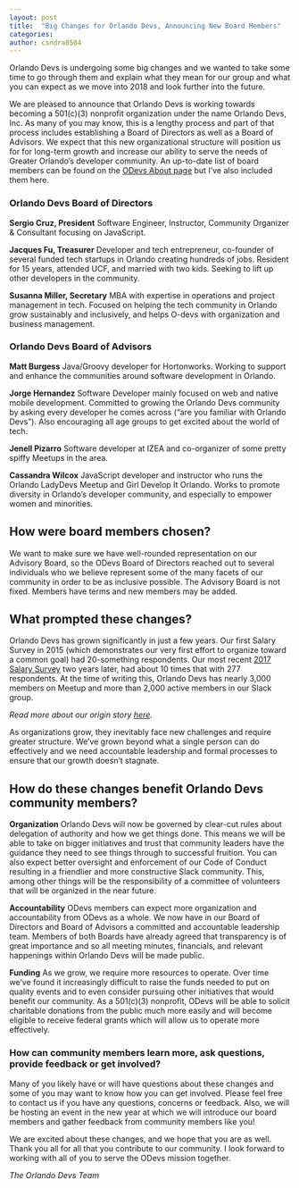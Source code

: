 ```yaml
---
layout: post
title:  "Big Changes for Orlando Devs, Announcing New Board Members"
categories:
author: csndra0504
---
```

Orlando Devs is undergoing some big changes and we wanted to take some time to go through them and explain what they mean for our group and what you can expect as we move into 2018 and look further into the future.

We are pleased to announce that Orlando Devs is working towards becoming a 501(c)(3) nonprofit organization under the name Orlando Devs, Inc. As many of you may know, this is a lengthy process and part of that process includes establishing a Board of Directors as well as a Board of Advisors. We expect that this new organizational structure will position us for for long-term growth and increase our ability to serve the needs of Greater Orlando’s developer community. An up-to-date list of board members can be found on the [ODevs About page](http://orlandodevs.com/about/) but I’ve also included them here.

### Orlando Devs Board of Directors

**Sergio Cruz, President**
Software Engineer, Instructor, Community Organizer & Consultant focusing on JavaScript.

**Jacques Fu, Treasurer**
Developer and tech entrepreneur, co-founder of several funded tech startups in Orlando creating hundreds of jobs. Resident for 15 years, attended UCF, and married with two kids. Seeking to lift up other developers in the community.

**Susanna Miller, Secretary**
MBA with expertise in operations and project management in tech. Focused on helping the tech community in Orlando grow sustainably and inclusively, and helps O-devs with organization and business management.

### Orlando Devs Board of Advisors

**Matt Burgess**
Java/Groovy developer for Hortonworks. Working to support and enhance the communities around software development in Orlando.

**Jorge Hernandez**
Software Developer mainly focused on web and native mobile development. Committed to growing the Orlando Devs community by asking every developer he comes across (“are you familiar with Orlando Devs”). Also encouraging all age groups to get excited about the world of tech.

**Jenell Pizarro**
Software developer at IZEA and co-organizer of some pretty spiffy Meetups in the area.

**Cassandra Wilcox**
JavaScript developer and instructor who runs the Orlando LadyDevs Meetup and Girl Develop It Orlando. Works to promote diversity in Orlando’s developer community, and especially to empower women and minorities.

## How were board members chosen?
We want to make sure we have well-rounded representation on our Advisory Board, so the ODevs Board of Directors reached out to several individuals who we believe represent some of the many facets of our community in order to be as inclusive possible. The Advisory Board is not fixed. Members have terms and new members may be added.

## What prompted these changes?
Orlando Devs has grown significantly in just a few years. Our first Salary Survey in 2015 (which demonstrates our very first effort to organize toward a common goal) had 20-something respondents. Our most recent [2017 Salary Survey](http://orlandodevs.com/blog/orlando-devs-salaries-2017/) two years later, had about 10 times that with 277 respondents. At the time of writing this, Orlando Devs has nearly 3,000 members on Meetup and more than 2,000 active members in our Slack group.

_Read more about our origin story [here](https://medium.com/@tjkrusinski/orlando-developers-slack-a-beginning-ec3cc303f61)._

As organizations grow, they inevitably face new challenges and require greater structure. We’ve grown beyond what a single person can do effectively and we need accountable leadership and formal processes to ensure that our growth doesn’t stagnate.

## How do these changes benefit Orlando Devs community members?

**Organization**
Orlando Devs will now be governed by clear-cut rules about delegation of authority and how we get things done. This means we will be able to take on bigger initiatives and trust that community leaders have the guidance they need to see things through to successful fruition. You can also expect better oversight and enforcement of our Code of Conduct resulting in a friendlier and more constructive Slack community. This, among other things will be the responsibility of a committee of volunteers that will be organized in the near future.

**Accountability**
ODevs members can expect more organization and accountability from ODevs as a whole. We now have in our Board of Directors and Board of Advisors a committed and accountable leadership team. Members of both Boards have already agreed that transparency is of great importance and so all meeting minutes, financials, and relevant happenings within Orlando Devs will be made public.

**Funding**
As we grow, we require more resources to operate. Over time we’ve found it increasingly difficult to raise the funds needed to put on quality events and to even consider pursuing other initiatives that would benefit our community. As a 501(c)(3) nonprofit, ODevs will be able to solicit charitable donations from the public much more easily and will become eligible to receive federal grants which will allow us to operate more effectively.

### How can community members learn more, ask questions, provide feedback or get involved?
Many of you likely have or will have questions about these changes and some of you may want to know how you can get involved. Please feel free to contact us if you have any questions, concerns or feedback. Also, we will be hosting an event in the new year at which we will introduce our board members and gather feedback from community members like you!

We are excited about these changes, and we hope that you are as well. Thank you all for all that you contribute to our community. I look forward to working with all of you to serve the ODevs mission together.

_The Orlando Devs Team_

